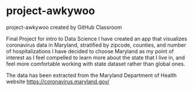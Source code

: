 # project-awkywoo
project-awkywoo created by GitHub Classroom

Final Project for intro to Data Science
I have created an app that visualizes coronavirus data in Maryland, stratified by zipcode, counties, and number of hospitalizations
I have decided to choose Maryland as my point of interest as I feel compelled to learn more about the state that I live in, 
and feel more comfortable working with state dataset rather than global ones. 

The data has been extracted from the Maryland Department of Health website https://coronavirus.maryland.gov/

